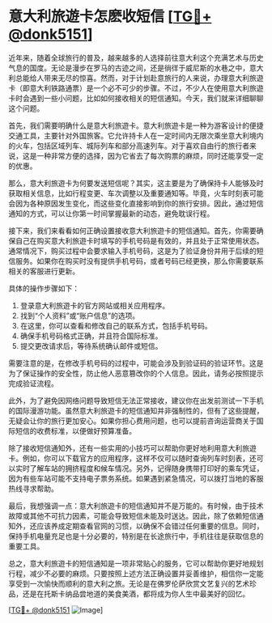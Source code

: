 # 意大利旅遊卡怎麽收短信 [[TG💪+ @donk5151](https://t.me/s/donk5151)]

近年来，随着全球旅行的普及，越来越多的人选择前往意大利这个充满艺术与历史气息的国度。无论是漫步在罗马的古迹之间，还是徜徉于威尼斯的水巷之中，意大利总能给人带来无尽的惊喜。然而，对于计划赴意旅行的人来说，办理意大利旅遊卡（即意大利铁路通票）是一个必不可少的步骤。不过，不少人在使用意大利旅遊卡时会遇到一些小问题，比如如何接收相关的短信通知。今天，我们就来详细聊聊这个问题。

首先，我们需要明确什么是意大利旅遊卡。意大利旅遊卡是一种为游客设计的便捷交通工具，主要针对外国旅客。它允许持卡人在一定时间内无限次乘坐意大利境内的火车，包括区域列车、城际列车和部分高速列车。对于喜欢自由行的旅行者来说，这是一种非常方便的选择，因为它省去了每次购票的麻烦，同时还能享受一定的优惠。

那么，意大利旅遊卡为何要发送短信呢？其实，这主要是为了确保持卡人能够及时获取相关信息，比如行程变更、车次调整以及重要通知等。毕竟，火车时刻表可能会因为各种原因发生变化，而这些变化直接影响到你的旅行安排。因此，通过短信通知的方式，可以让你第一时间掌握最新的动态，避免耽误行程。

接下来，我们来看看如何正确设置接收意大利旅遊卡的短信通知。首先，你需要确保自己在购买意大利旅遊卡时填写的手机号码是有效的，并且处于正常使用状态。通常情况下，购买过程中会要求输入手机号码，这是为了验证身份并用于后续的短信服务。如果你在购买时没有提供手机号码，或者号码已经更换，那么你需要联系相关的客服进行更新。

具体的操作步骤如下：

1. 登录意大利旅遊卡的官方网站或相关应用程序。
2. 找到“个人资料”或“账户信息”的选项。
3. 在这里，你可以查看和修改自己的联系方式，包括手机号码。
4. 确保手机号码格式正确，并且符合国际标准。
5. 提交更改请求后，等待系统确认邮件或短信。

需要注意的是，在修改手机号码的过程中，可能会涉及到验证码的验证环节。这是为了保证操作的安全性，防止他人恶意篡改你的个人信息。因此，请务必按照提示完成验证流程。

此外，为了避免因网络问题导致短信无法正常接收，建议你在出发前测试一下手机的国际漫游功能。虽然意大利旅遊卡的短信通知并非强制性的，但有了这些提醒，无疑会让你的旅行更加安心。如果你担心费用问题，也可以提前咨询运营商关于国际短信的收费标准，以便做好预算准备。

除了接收短信通知外，还有一些实用的小技巧可以帮助你更好地利用意大利旅遊卡。例如，你可以下载官方的应用程序，这样不仅可以随时查询列车时刻表，还可以实时了解车站的拥挤程度和候车情况。另外，记得随身携带打印好的乘车凭证，因为有些车站可能不支持电子票务系统。如果遇到紧急情况，可以拨打当地的客服热线寻求帮助。

最后，我想强调一点：意大利旅遊卡的短信通知并不是万能的。有时候，由于技术故障或其他不可抗力因素，可能会导致短信未能及时送达。因此，除了依赖短信通知外，还应该养成定期查看官网的习惯，以确保不会错过任何重要的信息。同时，保持手机电量充足也是十分必要的，特别是在长途旅行中，手机往往是获取信息的重要工具。

总之，意大利旅遊卡的短信通知是一项非常贴心的服务，它可以帮助你更好地规划行程，减少不必要的麻烦。只要按照上述方法正确设置并妥善维护，相信你一定能享受到一次愉快而顺利的意大利之旅。无论是在佛罗伦萨欣赏文艺复兴的艺术珍品，还是在托斯卡纳品尝地道的美食美酒，都将成为你人生中最美好的回忆。

[[TG💪+ @donk5151](https://t.me/s/donk5151) ![Image](https://i.postimg.cc/rwNCRYN7/Snipaste-2025-04-30-17-27-05.png)]